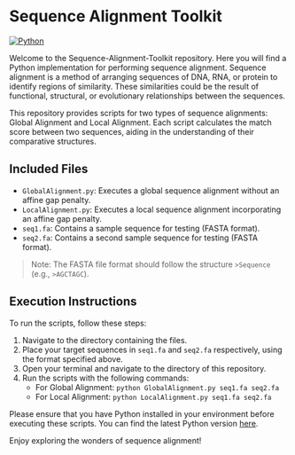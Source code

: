 # Sequence Alignment Toolkit

[![Python](https://img.shields.io/badge/python-3670A0?style=for-the-badge&logo=python&logoColor=ffdd54)](https://www.python.org/)

Welcome to the Sequence-Alignment-Toolkit repository. Here you will find a Python implementation for performing sequence alignment. Sequence alignment is a method of arranging sequences of DNA, RNA, or protein to identify regions of similarity. These similarities could be the result of functional, structural, or evolutionary relationships between the sequences.

This repository provides scripts for two types of sequence alignments: Global Alignment and Local Alignment. Each script calculates the match score between two sequences, aiding in the understanding of their comparative structures.

## Included Files
- `GlobalAlignment.py`: Executes a global sequence alignment without an affine gap penalty.
- `LocalAlignment.py`: Executes a local sequence alignment incorporating an affine gap penalty.
- `seq1.fa`: Contains a sample sequence for testing (FASTA format).
- `seq2.fa`: Contains a second sample sequence for testing (FASTA format).

> Note: The FASTA file format should follow the structure `>Sequence` (e.g., `>AGCTAGC`).

## Execution Instructions
To run the scripts, follow these steps:

1. Navigate to the directory containing the files.
2. Place your target sequences in `seq1.fa` and `seq2.fa` respectively, using the format specified above.
3. Open your terminal and navigate to the directory of this repository.
4. Run the scripts with the following commands:
    - For Global Alignment: `python GlobalAlignment.py seq1.fa seq2.fa`
    - For Local Alignment: `python LocalAlignment.py seq1.fa seq2.fa`

Please ensure that you have Python installed in your environment before executing these scripts. You can find the latest Python version [here](https://www.python.org/downloads/).

Enjoy exploring the wonders of sequence alignment!
